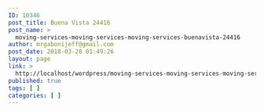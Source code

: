 ```yaml
---
ID: 10346
post_title: Buena Vista 24416
post_name: >
  moving-services-moving-services-moving-services-buenavista-24416
author: mrgabonijeff@gmail.com
post_date: 2018-03-28 01:49:26
layout: page
link: >
  http://localhost/wordpress/moving-services-moving-services-moving-services-buenavista-24416/
published: true
tags: [ ]
categories: [ ]
---
```


